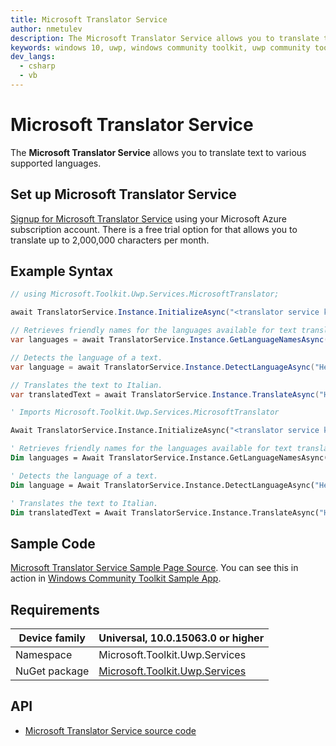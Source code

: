 ```yaml
---
title: Microsoft Translator Service
author: nmetulev
description: The Microsoft Translator Service allows you to translate text to various supported languages.
keywords: windows 10, uwp, windows community toolkit, uwp community toolkit, uwp toolkit, MicrosoftTranslator
dev_langs:
  - csharp
  - vb
---
```


# Microsoft Translator Service

The **Microsoft Translator Service** allows you to translate text to various supported languages.

## Set up Microsoft Translator Service

[Signup for Microsoft Translator Service](https://portal.azure.com/#create/Microsoft.CognitiveServices/apitype/TextTranslation) using your Microsoft Azure subscription account. There is a free trial option for that allows you to translate up to 2,000,000 characters per month.

## Example Syntax

```csharp
// using Microsoft.Toolkit.Uwp.Services.MicrosoftTranslator;

await TranslatorService.Instance.InitializeAsync("<translator service key");

// Retrieves friendly names for the languages available for text translation.
var languages = await TranslatorService.Instance.GetLanguageNamesAsync();

// Detects the language of a text.
var language = await TranslatorService.Instance.DetectLanguageAsync("Hello everyone!");

// Translates the text to Italian.
var translatedText = await TranslatorService.Instance.TranslateAsync("Hello everyone!", "it");
```
```vb
' Imports Microsoft.Toolkit.Uwp.Services.MicrosoftTranslator

Await TranslatorService.Instance.InitializeAsync("<translator service key")

' Retrieves friendly names for the languages available for text translation.
Dim languages = Await TranslatorService.Instance.GetLanguageNamesAsync()

' Detects the language of a text.
Dim language = Await TranslatorService.Instance.DetectLanguageAsync("Hello everyone!")

' Translates the text to Italian.
Dim translatedText = Await TranslatorService.Instance.TranslateAsync("Hello everyone!", "it")
```

## Sample Code

[Microsoft Translator Service Sample Page Source](https://github.com/Microsoft/UWPCommunityToolkit/tree/master/Microsoft.Toolkit.Uwp.SampleApp/SamplePages/Microsoft%20Translator%20Service). You can see this in action in [Windows Community Toolkit Sample App](https://www.microsoft.com/store/apps/9NBLGGH4TLCQ).

## Requirements

| Device family | Universal, 10.0.15063.0 or higher |
| --- | --- |
| Namespace | Microsoft.Toolkit.Uwp.Services |
| NuGet package | [Microsoft.Toolkit.Uwp.Services](https://www.nuget.org/packages/Microsoft.Toolkit.Uwp.Services/) |

## API

* [Microsoft Translator Service source code](https://github.com/Microsoft/UWPCommunityToolkit/tree/master/Microsoft.Toolkit.Uwp.Services/Services/MicrosoftTranslator)
